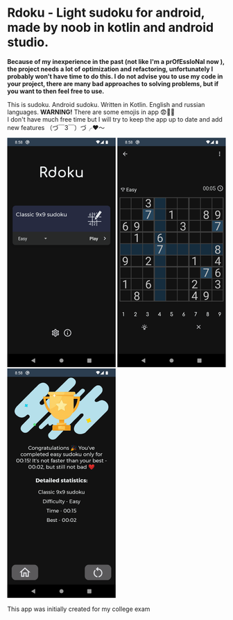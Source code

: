 <h1>Rdoku - Light sudoku for android, made by noob in kotlin and android studio.</h2>
<b>Because of my inexperience in the past (not like I'm a prOfEssIoNal now ), the project needs a lot of optimization and refactoring, unfortunately I probably won't have time to do this. I do not advise you to use my code in your project, there are many bad approaches to solving problems, but if you want to then feel free to use.</b>
<p>This is sudoku. Android sudoku. Written in Kotlin. English and russian languages.
  <b>WARNING!</b> There are some emojis in app 😨🥶🥶
   <br>I don't have much free time but I will try to keep the app up to date and add new features （づ￣3￣）づ╭❤️～
</p>
<div>
<p align=center>
  <p>
    <img src="readme_images/menu.png" width=250>
    <img src="readme_images/ingame.png" width=250>
    <img src="readme_images/complete.png" width=250>
  </p>
</p>
</div>
<p>This app was initially created for my college exam</p>

